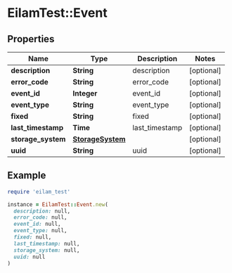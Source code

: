 # EilamTest::Event

## Properties

| Name | Type | Description | Notes |
| ---- | ---- | ----------- | ----- |
| **description** | **String** | description | [optional] |
| **error_code** | **String** | error_code | [optional] |
| **event_id** | **Integer** | event_id | [optional] |
| **event_type** | **String** | event_type | [optional] |
| **fixed** | **String** | fixed | [optional] |
| **last_timestamp** | **Time** | last_timestamp | [optional] |
| **storage_system** | [**StorageSystem**](StorageSystem.md) |  | [optional] |
| **uuid** | **String** | uuid | [optional] |

## Example

```ruby
require 'eilam_test'

instance = EilamTest::Event.new(
  description: null,
  error_code: null,
  event_id: null,
  event_type: null,
  fixed: null,
  last_timestamp: null,
  storage_system: null,
  uuid: null
)
```

